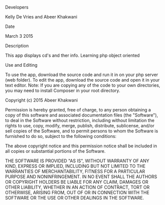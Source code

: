 Developers

Kelly De Vries and Abeer Khakwani

Date

March 3 2015

Description

This app displays cd's and ther info. Learning php object oriented

Use and Editing

To use the app, download the source code and run it in on your php server (web folder). To edit the app, download the source code and open it in your text editor. Note: If you are copying any of the code to your own directories, you may need to install Composer in your root directory.

Copyright (c) 2015 Abeer Khakwani

Permission is hereby granted, free of charge, to any person obtaining a copy of this software and associated documentation files (the "Software"), to deal in the Software without restriction, including without limitation the rights to use, copy, modify, merge, publish, distribute, sublicense, and/or sell copies of the Software, and to permit persons to whom the Software is furnished to do so, subject to the following conditions:

The above copyright notice and this permission notice shall be included in all copies or substantial portions of the Software.

THE SOFTWARE IS PROVIDED "AS IS", WITHOUT WARRANTY OF ANY KIND, EXPRESS OR IMPLIED, INCLUDING BUT NOT LIMITED TO THE WARRANTIES OF MERCHANTABILITY, FITNESS FOR A PARTICULAR PURPOSE AND NONINFRINGEMENT. IN NO EVENT SHALL THE AUTHORS OR COPYRIGHT HOLDERS BE LIABLE FOR ANY CLAIM, DAMAGES OR OTHER LIABILITY, WHETHER IN AN ACTION OF CONTRACT, TORT OR OTHERWISE, ARISING FROM, OUT OF OR IN CONNECTION WITH THE SOFTWARE OR THE USE OR OTHER DEALINGS IN THE SOFTWARE.
